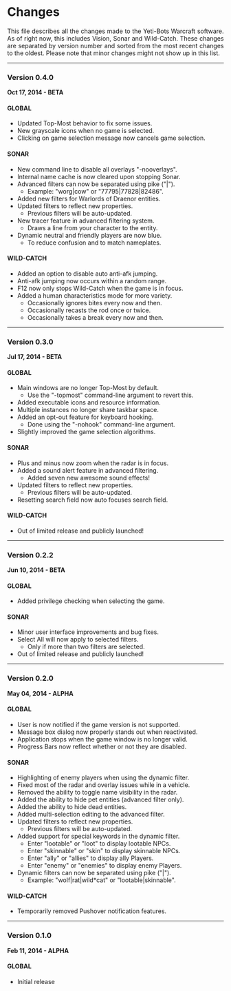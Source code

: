 # Changes

<p align="justify">This file describes all the changes made to the Yeti-Bots Warcraft software. As of right now, this includes Vision, Sonar and Wild-Catch. These changes are separated by version number and sorted from the most recent changes to the oldest. Please note that minor changes might not show up in this list.</p>

***

### Version 0.4.0
**Oct 17, 2014 - BETA**

#### GLOBAL
* Updated Top-Most behavior to fix some issues.
* New grayscale icons when no game is selected.
* Clicking on game selection message now cancels game selection.

#### SONAR
* New command line to disable all overlays "-nooverlays".
* Internal name cache is now cleared upon stopping Sonar.
* Advanced filters can now be separated using pike ("|").
	* Example: "worg|cow" or "77795|77828|82486".
* Added new filters for Warlords of Draenor entities.
* Updated filters to reflect new properties.
	* Previous filters will be auto-updated.
* New tracer feature in advanced filtering system.
	* Draws a line from your character to the entity.
* Dynamic neutral and friendly players are now blue.
	* To reduce confusion and to match nameplates.

#### WILD-CATCH
* Added an option to disable auto anti-afk jumping.
* Anti-afk jumping now occurs within a random range.
* F12 now only stops Wild-Catch when the game is in focus.
* Added a human characteristics mode for more variety.
	* Occasionally ignores bites every now and then.
	* Occasionally recasts the rod once or twice.
	* Occasionally takes a break every now and then.

***

### Version 0.3.0
**Jul 17, 2014 - BETA**

#### GLOBAL
* Main windows are no longer Top-Most by default.
	* Use the "-topmost" command-line argument to revert this.
* Added executable icons and resource information.
* Multiple instances no longer share taskbar space.
* Added an opt-out feature for keyboard hooking.
	* Done using the "-nohook" command-line argument.
* Slightly improved the game selection algorithms.

#### SONAR
* Plus and minus now zoom when the radar is in focus.
* Added a sound alert feature in advanced filtering.
	* Added seven new awesome sound effects!
* Updated filters to reflect new properties.
	* Previous filters will be auto-updated.
* Resetting search field now auto focuses search field.

#### WILD-CATCH
* Out of limited release and publicly launched!

***

### Version 0.2.2
**Jun 10, 2014 - BETA**

#### GLOBAL
* Added privilege checking when selecting the game.

#### SONAR
* Minor user interface improvements and bug fixes.
* Select All will now apply to selected filters.
	* Only if more than two filters are selected.
* Out of limited release and publicly launched!

***

### Version 0.2.0
**May 04, 2014 - ALPHA**

#### GLOBAL
* User is now notified if the game version is not supported.
* Message box dialog now properly stands out when reactivated.
* Application stops when the game window is no longer valid.
* Progress Bars now reflect whether or not they are disabled.

#### SONAR
* Highlighting of enemy players when using the dynamic filter.
* Fixed most of the radar and overlay issues while in a vehicle.
* Removed the ability to toggle name visibility in the radar.
* Added the ability to hide pet entities (advanced filter only).
* Added the ability to hide dead entities.
* Added multi-selection editing to the advanced filter.
* Updated filters to reflect new properties.
	* Previous filters will be auto-updated.
* Added support for special keywords in the dynamic filter.
	* Enter "lootable"  or "loot" to display lootable  NPCs.
	* Enter "skinnable" or "skin" to display skinnable NPCs.
	* Enter "ally"  or "allies"  to display ally  Players.
	* Enter "enemy" or "enemies" to display enemy Players.
* Dynamic filters can now be separated using pike ("|").
	* Example: "wolf|rat|wild*cat" or "lootable|skinnable".

#### WILD-CATCH
* Temporarily removed Pushover notification features.

***

### Version 0.1.0
**Feb 11, 2014 - ALPHA**

#### GLOBAL
* Initial release
